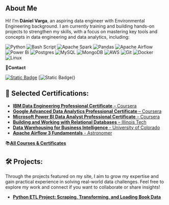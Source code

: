 ## About Me

Hi! I’m **Dániel Varga**, an aspiring data engineer with Environmental Engineering background. I am currently training and building hands-on projects to strengthen my skills, with a focus on mastering key tools and concepts in data engineering and data analytics, including:

![Python](https://img.shields.io/badge/python-3670A0?style=for-the-badge&logo=python&logoColor=ffdd54) 
![Bash Script](https://img.shields.io/badge/bash_script-%23121011.svg?style=for-the-badge&logo=gnu-bash&logoColor=white)
![Apache Spark](https://img.shields.io/badge/APACHE%20SPARK-white?style=for-the-badge&logo=apachespark)
![Pandas](https://img.shields.io/badge/pandas-%23150458.svg?style=for-the-badge&logo=pandas&logoColor=white)
![Apache Airflow](https://img.shields.io/badge/Apache%20Airflow-017CEE?style=for-the-badge&logo=Apache%20Airflow&logoColor=white)
![Power Bi](https://img.shields.io/badge/power_bi-F2C811?style=for-the-badge&logo=powerbi&logoColor=black)
![Postgres](https://img.shields.io/badge/postgres-%23316192.svg?style=for-the-badge&logo=postgresql&logoColor=white)
![MySQL](https://img.shields.io/badge/mysql-4479A1.svg?style=for-the-badge&logo=mysql&logoColor=white)
![MongoDB](https://img.shields.io/badge/MongoDB-%234ea94b.svg?style=for-the-badge&logo=mongodb&logoColor=white)
![AWS](https://img.shields.io/badge/AWS-%23FF9900.svg?style=for-the-badge&logo=amazon-aws&logoColor=white)
![Git](https://img.shields.io/badge/git-%23F05033.svg?style=for-the-badge&logo=git&logoColor=white)
![Docker](https://img.shields.io/badge/docker-%230db7ed.svg?style=for-the-badge&logo=docker&logoColor=white)
![Linux](https://img.shields.io/badge/Linux-FCC624?style=for-the-badge&logo=linux&logoColor=black)

💼**Contact**

[![Static Badge](https://img.shields.io/badge/GITHUB-black?style=for-the-badge&logo=github)](https://github.com/danielv089)
[![Static Badge](https://img.shields.io/badge/LinkedIn-blue?style=for-the-badge)()

## 📜 Selected Certifications:
- [**IBM Data Engineering Professional Certificate** – Coursera](https://www.coursera.org/account/accomplishments/specialization/58OLWZXYZO3U)
- [**Google Advanced Data Analytics Professional Certificate** – Coursera](https://www.coursera.org/account/accomplishments/specialization/UBPWPYFMME48)
- [**Microsoft Power BI Data Analyst Professional Certificate** – Coursera](https://www.coursera.org/account/accomplishments/specialization/8CD3MUYKQMMZ)
- [**Building and Working with Relational Databases** – Illinois Tech](https://www.coursera.org/account/accomplishments/specialization/LN1W2USZO9TX)
- [**Data Warehousing for Business Intelligence** - University of Colorado](https://www.coursera.org/account/accomplishments/specialization/JTNNT0IG1ZHY)
- [**Apache Airflow 3 Fundamentals** - Astronomer](https://www.credly.com/badges/2e0c98d0-6b0b-4daa-a8fb-e433570753b1/public_url)

📚[**All Courses & Certificates**](certificates.md)

## 🛠️ Projects:
Through the projects featured on my site, I aim to grow my expertise and gain practical experience in solving real-world data challenges. 
Feel free to explore my work and connect if you want to collaborate or share insights!

- [**Python ETL Project: Scraping, Transforming, and Loading Book Data**](https://github.com/danielv089/bookstore-etl-pipeline-project)

